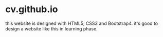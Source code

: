 # cv.github.io

this website is designed with HTML5, CSS3 and Bootstrap4.
it's good to design a website like this in learning phase.
